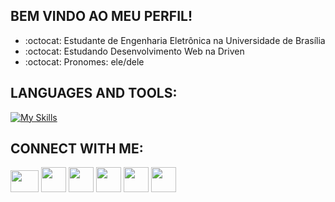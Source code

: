 ## BEM VINDO AO MEU PERFIL!

- :octocat: Estudante de Engenharia Eletrônica na Universidade de Brasília
- :octocat: Estudando Desenvolvimento Web na Driven
- :octocat: Pronomes: ele/dele 

##

## LANGUAGES AND TOOLS:
[![My Skills](https://skills.thijs.gg/icons?i=react,nodejs,mongodb,postgresql,styledcomponents,cpp,html,css,javascript,java,prisma,docker&theme=light)](https://skills.thijs.gg)



## CONNECT WITH ME:
<div>

  <a href="https://www.youtube.com/channel/UCTtLgcVavRMt8vKTznn_ySg" target="_blank"><img height="35" width="45"
      src="https://imagepng.org/wp-content/uploads/2017/09/youtube-play-icone.png" target="_blank"></a>
  <a href="https://www.instagram.com/kauaneiras/" target="_blank"><img height="40" width="40"
      src="https://imagensemoldes.com.br/wp-content/uploads/2020/04/%C3%8Dcone-Instagram-PNG-1024x1024.png"
      target="_blank"></a>
  <a href="https://www.twitch.tv/kauaneiras" target="_blank"><img height="40" width="40"
      src="https://www.freeiconspng.com/uploads/transparent-background-twitch-logo-png-16.png" target="_blank"></a>
  <a href="https://open.spotify.com/user/12173727198?si=0ca1555a79a14b93"><img height="40" width="40"
      src="https://cdn.icon-icons.com/icons2/836/PNG/512/Spotify_icon-icons.com_66783.png" target="_blank"></a>
  <a href="mailto:kauante@hotmail.com"><img height="40" width="40"
      src="https://cdn-icons-png.flaticon.com/512/732/732223.png" target="_blank"></a>
  <a href="https://www.linkedin.com/in/kauan-de-torres-eiras-9a9563171/" target="_blank"><img height="40" width="40"
      src="https://cdn-icons-png.flaticon.com/512/174/174857.png" target="_blank"></a>
  <div style="display: inline_block"><br>
    
   
    
